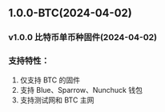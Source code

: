 ## 1.0.0-BTC(2024-04-02)

### v1.0.0 比特币单币种固件(2024-04-02)

### 支持特性：
1. 仅支持 BTC 的固件
2. 支持 Blue、Sparrow、Nunchuck 钱包
3. 支持测试网和 BTC 主网